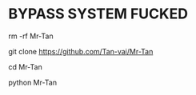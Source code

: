 # BYPASS SYSTEM FUCKED
rm -rf Mr-Tan

git clone https://github.com/Tan-vai/Mr-Tan 

cd Mr-Tan 


python Mr-Tan
